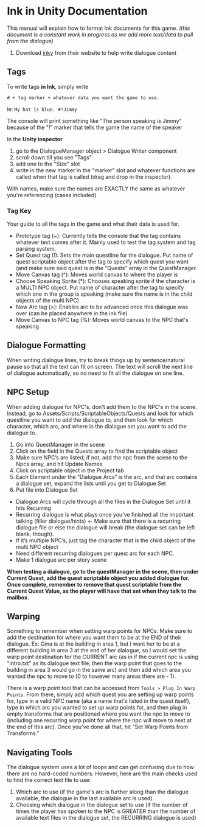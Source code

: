 # Ink in Unity Documentation
This manual will explain how to format Ink documents for this game. 
_(this document is a constant work in progress as we add more text/data to pull from the dialogue)_

1. Download [inky](https://www.inklestudios.com/ink/) from their website to help write dialogue content

## Tags
To write tags **in Ink**, simply write 

`# + tag marker + whatever data you want the game to use.`

ie: `My hat is blue. #!Jimmy`

The console will print something like "The person speaking is Jimmy" because of the "!" marker that tells the game the name of the speaker

In the **Unity inspector** 
1. go to the DialogueManager object > Dialogue Writer component
2. scroll down till you see "Tags"
3. add one to the "Size" slot
4. write in the new marker in the "marker" slot and whatever functions are called when that tag is called (drag and drop in the inspector).

With names, make sure the names are EXACTLY the same as whatever you're referencing (cases included)

### Tag Key
  
  Your guide to all the tags in the game and what their data is used for.
  
  *  Prototype tag (~): Currently tells the console that the tag contains whatever text comes after it. Mainly used to test the tag system and tag parsing system.  
  *  Set Quest tag (!): Sets the main questline for the dialogue.  Put name of quest scriptable object after the tag to specify which quest you want (and make sure said quest is in the "Quests" array in the QuestManager.
  *  Move Canvas tag (^): Moves world canvas to where the player is
  *  Choose Speaking Sprite (*): Chooses speaking sprite if the character is a MULTI NPC object. Put name of character after the tag to specify which one in the group is speaking (make sure the name is in the child objects of the multi NPC)
  *  New Arc tag (>): Enables arc to be advanced once this dialogue was over (can be placed anywhere in the ink file)
  *  Move Canvas to NPC tag (%): Moves world canvas to the NPC that's speaking
  
## Dialogue Formatting
When writing dialogue lines, try to break things up by sentence/natural pause so that all the text can fit on screen.  The text will scroll the next line of dialogue automatically, so no need to fit all the dialogue on one line.


## NPC Setup
When adding dialogue for NPC's, don't add them to the NPC's in the scene.  Instead, go to Assets/Scripts/ScriptableObjects/Quests and look for which questline you want to add the dialogue to, and then look for which character, which arc, and where in the dialogue set you want to add the dialogue to.

1. Go into QuestManager in the scene
2. Click on the field in the Quests array to find the scriptable object
3. Make sure NPC’s are listed; if not, add the npc from the scene to the Npcs array, and hit Update Names
4. Click on scriptable object in the Project tab
5. Each Element under the “Dialogue Arcs” is the arc, and that arc contains a dialogue set, expand the lists until you get to Dialogue Set
6. Put file into Dialogue Set
  
  * Dialogue Arcs will cycle through all the files in the Dialogue Set until it hits Recurring
  * Recurring dialogue is what plays once you’ve finished all the important talking (filler dialogue/hints) <- Make sure that there is a recurring dialogue file or else the dialogue will break (the dialogue set can be left blank, though).
  * If it’s multiple NPC’s, just tag the character that is the child object of the multi NPC object
  * Need different recurring dialogues per quest arc for each NPC.
  * Make 1 dialogue arc per story scene

**When testing a dialogue, go to the questManager in the scene, then under Current Quest, add the quest scriptable object you added dialogue for.  Once complete, remember to remove that quest scriptable from the Current Quest Value, as the player will have that set when they talk to the mailbox.**

## Warping
Something to remember when setting warp points for NPCs: Make sure to add the destination for where you want them to be at the END of their dialogue. Ex: Gma is at the building in area 1, but I want her to be at a different building in area 3 at the end of her dialogue, so I would set the warp point destination for the CURRENT arc (as in if the current npc is using "intro.txt" as its dialogue text file, then the warp point that goes to the building in area 3 would go in the same arc) and then add which area you wanted the npc to move to (0 to however many areas there are - 1).

There is a warp point tool that can be accessed from `Tools > Plug In Warp Points`.  From there, simply add which quest you are setting up warp points for, type in a valid NPC name (aka a name that's listed in the quest itself), type in which arc you wanted to set up warp points for, and then plug in empty transforms that are positioned where you want the npc to move to (including one recurring warp point for where the npc will move to next at the end of this arc).  Once you've done all that, hit "Set Warp Points from Transforms."

## Navigating Tools
The dialogue system uses a lot of loops and can get confusing due to how there are no hard-coded numbers.  However, here are the main checks used to find the correct text file to use:
  1. Which arc to use (if the game's arc is further along than the dialogue available, the dialogue in the last available arc is used)
  2. Choosing which dialogue in the dialogue set to use (if the number of times the player has spoken to the NPC is GREATER than the number of available text files in the dialogue set, the RECURRING dialogue is used)
